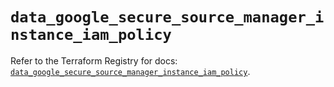 # `data_google_secure_source_manager_instance_iam_policy`

Refer to the Terraform Registry for docs: [`data_google_secure_source_manager_instance_iam_policy`](https://registry.terraform.io/providers/hashicorp/google/6.27.0/docs/data-sources/secure_source_manager_instance_iam_policy).
